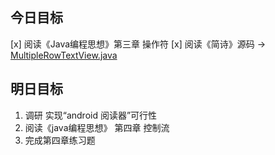 ## 今日目标
[x] 阅读《Java编程思想》第三章 操作符
[x] 阅读《简诗》源码 -> [MultipleRowTextView.java][1]


## 明日目标
1. 调研 实现“android 阅读器”可行性
2. 阅读《java编程思想》 第四章 控制流
3. 完成第四章练习题


[1]:/Users/goodev/Documents/goodev/github/jianshi/app/src/main/java/com/wingjay/jianshi/ui/widget/MultipleRowTextView.java
